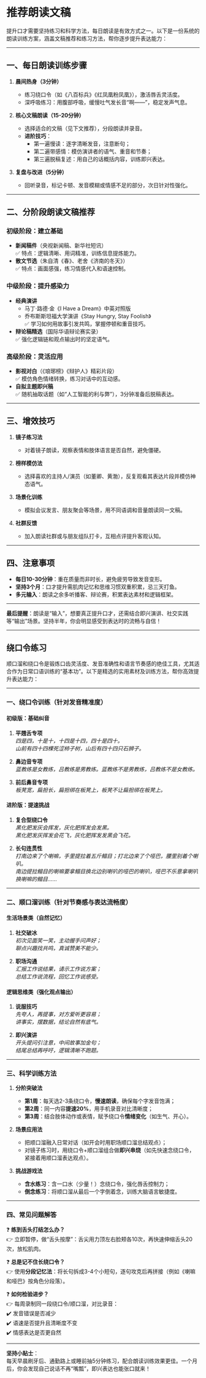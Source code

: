 # 推荐朗读文稿

提升口才需要坚持练习和科学方法，每日朗读是有效方式之一。以下是一份系统的朗读训练方案，涵盖文稿推荐和练习方法，帮你逐步提升表达能力：

---

## **一、每日朗读训练步骤**

1. **晨间热身（3分钟）**  
   - 练习绕口令（如《八百标兵》《红凤凰粉凤凰》），激活唇舌灵活度。
   - 深呼吸练习：用腹部呼吸，缓慢吐气发长音“啊——”，稳定发声气息。

2. **核心文稿朗读（15-20分钟）**  
   - 选择适合的文稿（见下文推荐），分段朗读并录音。
   - **进阶技巧**：  
     - 第一遍慢读：逐字清晰发音，注意断句；  
     - 第二遍带感情：模仿演讲者的语气、重音和节奏；  
     - 第三遍脱稿复述：用自己的话概括内容，训练即兴表达。

3. **复盘与改进（5分钟）**  
   - 回听录音，标记卡顿、发音模糊或情感不足的部分，次日针对性强化。

---

## **二、分阶段朗读文稿推荐**

### **初级阶段：建立基础**

- **新闻稿件**（央视新闻稿、新华社短讯）  
  ✅ 特点：逻辑清晰、用词精准，训练信息提炼能力。  
- **散文节选**（朱自清《春》、老舍《济南的冬天》）  
  ✅ 特点：画面感强，练习情感代入和语速控制。

### **中级阶段：提升感染力**

- **经典演讲**  
  - 马丁·路德·金《I Have a Dream》中英对照版  
  - 乔布斯斯坦福大学演讲《Stay Hungry, Stay Foolish》  
  ✅ 学习如何用故事引发共鸣，掌握停顿和重音技巧。  
- **辩论稿精选**（国际华语辩论赛实录）  
  ✅ 强化逻辑链和观点输出时的坚定语气。

### **高级阶段：灵活应用**

- **影视对白**（《琅琊榜》《辩护人》精彩片段）  
  ✅ 模仿角色情绪转换，练习对话中的互动感。  
- **自拟主题即兴稿**  
  ✅ 随机抽取话题（如“人工智能的利与弊”），3分钟准备后脱稿表达。

---

## **三、增效技巧**

1. **镜子练习法**  
   - 对着镜子朗读，观察表情和肢体语言是否自然，避免僵硬。

2. **榜样模仿法**  
   - 选择喜欢的主持人/演员（如董卿、黄渤），反复观看其表达片段并模仿神态语气。

3. **场景化训练**  
   - 模拟会议发言、朋友聚会等场景，用不同语调和音量朗读同一文稿。

4. **社群反馈**  
   - 加入朗读社群或与朋友组队打卡，互相点评提升客观认知。

---

## **四、注意事项**

- **每日10-30分钟**：重在质量而非时长，避免疲劳导致发音变形。  
- **坚持3个月**：口才提升需肌肉记忆和思维习惯双重积累，忌三天打鱼。  
- **多元输入**：朗读之余多听播客、辩论赛，积累表达素材和逻辑框架。

---

**最后提醒**：朗读是“输入”，想要真正提升口才，还需结合即兴演讲、社交实践等“输出”场景。坚持半年，你会明显感受到表达时的流畅与自信！

---

## 绕口令练习

顺口溜和绕口令是锻炼口齿灵活度、发音准确性和语言节奏感的绝佳工具，尤其适合作为日常口语训练的“基本功”。以下是精选的实用素材及训练方法，帮你高效提升表达能力：

---

### **一、绕口令训练（针对发音精准度）**

#### **初级版：基础纠音**

1. **平翘舌专项**  
   *四是四，十是十，十四是十四，四十是四十。*  
   *山前有四十四棵死涩柿子树，山后有四十四只石狮子。*

2. **鼻边音专项**  
   *蓝教练是女教练，吕教练是男教练。蓝教练不是男教练，吕教练不是女教练。*

3. **前后鼻音专项**  
   *板凳宽，扁担长，扁担绑在板凳上，板凳不让扁担绑在板凳上。*

#### **进阶版：提速挑战**

1. **复合型绕口令**  
   *黑化肥发灰会挥发，灰化肥挥发会发黑。  
   黑化肥发灰挥发会花飞，灰化肥挥发发黑会飞花。*

2. **长句连贯性**  
   *打南边来了个喇嘛，手里提拉着五斤鳎目；打北边来了个哑巴，腰里别着个喇叭。  
   南边提拉鳎目的喇嘛要拿鳎目换北边别喇叭的哑巴的喇叭，哑巴不乐意拿喇叭换喇嘛的鳎目……*

---

### **二、顺口溜训练（针对节奏感与表达流畅度）**

#### **生活场景类（自然记忆）**

1. **社交破冰**  
   *初次见面笑一笑，主动握手问声好；  
   聊点兴趣找共鸣，真诚赞美不能少。*

2. **职场沟通**  
   *汇报工作说结果，请示工作说方案；  
   总结工作说流程，回忆工作说感受。*

#### **逻辑思维类（强化观点输出）**

1. **说服技巧**  
   *先夸人，再提事，对方爱听更容易；  
   讲事实，摆数据，结论自然有底气。*

2. **即兴演讲**  
   *开头提问引注意，中间故事加金句；  
   结尾总结再呼吁，逻辑清晰不跑题。*

---

### **三、科学训练方法**

1. **分阶突破法**  
   - **第1周**：每天选2-3条绕口令，**慢速朗读**，确保每个字发音饱满；  
   - **第2周**：同一内容**提速20%**，用手机录音对比清晰度；  
   - **第3周**：结合肢体动作或表情，赋予绕口令**情绪变化**（如生气、开心）。

2. **场景应用法**  
   - 把顺口溜融入日常对话（如开会时用职场顺口溜总结观点）；  
   - 对镜子练习时，用绕口令+顺口溜组合做**即兴串烧**（如先快速念绕口令，紧接着用顺口溜表达观点）。

3. **挑战游戏法**  
   - **含水练习**：含一口水（少量！）念绕口令，强化唇舌控制力；  
   - **倒念练习**：将顺口溜从最后一个字倒着念，训练大脑语言敏捷度。

---

### **四、常见问题解答**

❓ **练到舌头打结怎么办？**  
👉 立即暂停，做“舌头按摩”：舌尖用力顶左右脸颊各10次，再快速伸缩舌头20次，放松肌肉。

❓ **总是记不住长绕口令？**  
👉 使用**分段记忆法**：将长句拆成3-4个小短句，逐句攻克后再拼接（例如《喇嘛和哑巴》按角色分段落）。

❓ **如何检验进步？**  
👉 每周录制同一段绕口令/顺口溜，对比录音：  
   ✔️ 发音错误是否减少  
   ✔️ 语速是否提升且清晰度不变  
   ✔️ 情感表达是否更自然  

---

**坚持小贴士**：  
每天早晨刷牙后、通勤路上或睡前抽5分钟练习，配合朗读训练效果更佳。一个月后，你会发现自己说话不再“嘴瓢”，即兴表达也能张口就来！
